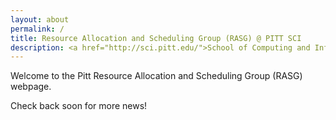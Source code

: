 ```yaml
---
layout: about
permalink: /
title: Resource Allocation and Scheduling Group (RASG) @ PITT SCI
description: <a href="http://sci.pitt.edu/">School of Computing and Information.</a>
---
```


Welcome to the Pitt Resource Allocation and Scheduling Group (RASG) webpage. 

Check back soon for more news!